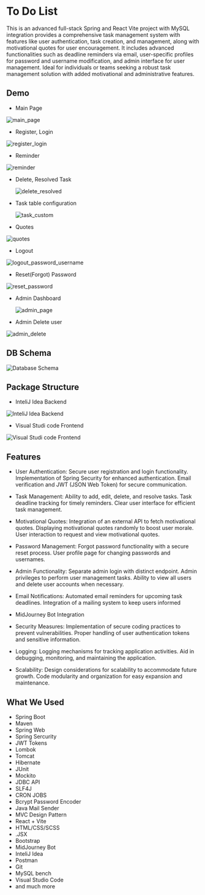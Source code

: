  
# To Do List

This is an advanced full-stack Spring and React Vite project with MySQL integration provides a comprehensive task management system with features like user authentication, task creation, and management, along with motivational quotes for user encouragement. It includes advanced functionalities such as deadline reminders via email, user-specific profiles for password and username modification, and admin interface for user management. Ideal for individuals or teams seeking a robust task management solution with added motivational and administrative features.



## Demo

 - Main Page
   
![main_page](https://github.com/MV4Tech/TO-DO-LIST-DEMO/assets/94450915/59b48e37-13fc-4e31-add5-22e31b8d1449)

 - Register, Login

![register_login](https://github.com/MV4Tech/TO-DO-LIST-DEMO/assets/94450915/4848d593-daa1-4e3b-9989-58374d90d201)

 - Reminder

![reminder](https://github.com/MV4Tech/TO-DO-LIST-DEMO/assets/94450915/ebff39b4-ec3b-40ea-8f32-99561d843560)

 - Delete, Resolved Task

   ![delete_resolved](https://github.com/MV4Tech/TO-DO-LIST-DEMO/assets/94450915/c4ea9f88-5bf9-46ed-9d4f-010f5dc5a971)

 - Task table configuration

   ![task_custom](https://github.com/MV4Tech/TO-DO-LIST-DEMO/assets/94450915/5eb31e1c-7e9d-42d2-afe6-e0718c1722b1)

  - Quotes

  ![quotes](https://github.com/MV4Tech/TO-DO-LIST-DEMO/assets/94450915/b81a5fd9-ecce-4f2d-badc-cdc166a2f193)

 - Logout

 ![logout_password_username](https://github.com/MV4Tech/TO-DO-LIST-DEMO/assets/94450915/f1f97baf-9474-44dd-8f33-e2f829ae2783)

 - Reset(Forgot) Password

![reset_password](https://github.com/MV4Tech/TO-DO-LIST-DEMO/assets/94450915/2a532d3b-7e99-4738-b443-ca5df72bf433)

 - Admin Dashboard

   ![admin_page](https://github.com/MV4Tech/TO-DO-LIST-DEMO/assets/94450915/86485c97-fb54-4961-a709-c3a06b370989)

 - Admin Delete user

![admin_delete](https://github.com/MV4Tech/TO-DO-LIST-DEMO/assets/94450915/e239dd40-4720-4c1a-bf77-869411233080)


## DB Schema

![Database Schema](https://github.com/MV4Tech/TO-DO-LIST-DEMO/assets/94450915/3b748de0-2207-41b8-a0fa-a1366c05a512)

## Package Structure
- InteliJ Idea Backend
  
![InteliJ Idea Backend](https://github.com/MV4Tech/TO-DO-LIST-DEMO/assets/94450915/7f10e5b4-23aa-494d-9c53-540db8a65b62)

- Visual Studi code Frontend
  
![Visual Studi code Frontend](https://github.com/MV4Tech/TO-DO-LIST-DEMO/assets/94450915/d8cc0e83-335a-4fcd-8206-f724fd593b16)

## Features

- User Authentication:
 Secure user registration and login functionality.
Implementation of Spring Security for enhanced authentication.
Email verification and JWT (JSON Web Token) for secure communication.

- Task Management:
Ability to add, edit, delete, and resolve tasks.
Task deadline tracking for timely reminders.
Clear user interface for efficient task management.

- Motivational Quotes:
Integration of an external API to fetch motivational quotes.
Displaying motivational quotes randomly to boost user morale.
User interaction to request and view motivational quotes.

- Password Management:
Forgot password functionality with a secure reset process.
User profile page for changing passwords and usernames.

- Admin Functionality:
Separate admin login with distinct endpoint.
Admin privileges to perform user management tasks.
Ability to view all users and delete user accounts when necessary.

- Email Notifications:
Automated email reminders for upcoming task deadlines.
Integration of a mailing system to keep users informed

- MidJourney Bot Integration

- Security Measures:
Implementation of secure coding practices to prevent vulnerabilities.
Proper handling of user authentication tokens and sensitive information.

- Logging:
Logging mechanisms for tracking application activities.
Aid in debugging, monitoring, and maintaining the application.

- Scalability:
Design considerations for scalability to accommodate future growth.
Code modularity and organization for easy expansion and maintenance.

## What We Used
- Spring Boot 
- Maven
- Spring Web
- Spring Sercurity
- JWT Tokens
- Lombok 
- Tomcat
- Hibernate
- JUnit
- Mockito
- JDBC API
- SLF4J
- CRON JOBS
- Bcrypt Password Encoder
- Java Mail Sender
- MVC Design Pattern
- React + Vite
- HTML/CSS/SCSS
- .JSX
- Bootstrap
- MidJourney Bot
- InteliJ Idea
- Postman
- Git
- MySQL bench
- Visual Studio Code
- and much more



